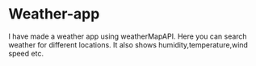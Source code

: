 # Weather-app
I have made a weather app using weatherMapAPI.
Here you can search weather for different locations.
It also shows humidity,temperature,wind speed etc.
